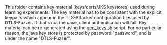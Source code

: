 This folder contains key material (keys/certs/JKS keystores) used during learning experiments.
The key material has to be consistent with the explicit keypairs which appear in the TLS-Attacker configuration files used by DTLS-Fuzzer.
If that's not the case, client authentication will fail.
Key material can be re-generated using the [gen_keys.sh](../scripts/gen_keys.sh) script.
For no particular reason, the java key store is protected by password "password", and is under the name "DTLS-Fuzzer".